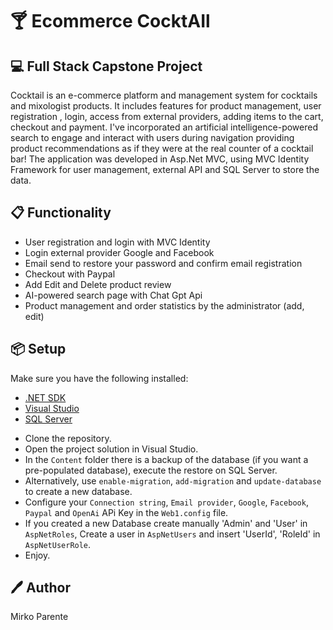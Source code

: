 # 🍸 Ecommerce CocktAIl
## 💻 Full Stack Capstone Project

Cocktail is an e-commerce platform and  management system for cocktails and mixologist products. It includes features for product management, user registration , login, access from external providers, adding items to the cart, checkout and payment. I've incorporated an artificial intelligence-powered search to engage and interact with users during navigation providing product recommendations as if they were at the real counter of a cocktail bar! 
The application was developed in Asp.Net MVC, using MVC Identity Framework for user management, external API and SQL Server to store the data.

## 📋 Functionality
* User registration and login with MVC Identity
* Login external provider Google and Facebook
* Email send to restore your password and confirm email registration
* Checkout with Paypal
* Add Edit and Delete product review
* AI-powered search page with Chat Gpt Api
* Product management and order statistics by the administrator (add, edit)

## 📦 Setup 
Make sure you have the following installed:

- [.NET SDK](https://dotnet.microsoft.com/download)
- [Visual Studio](https://visualstudio.microsoft.com/)
- [SQL Server](https://www.microsoft.com/sql-server/)
  
* Clone the repository.
* Open the project solution in Visual Studio.
* In the `Content` folder there is a backup of the database (if you want a pre-populated database), execute the restore on SQL Server.
* Alternatively, use `enable-migration`, `add-migration` and `update-database` to create a new database.
* Configure your `Connection string`, `Email provider`,  `Google`, `Facebook`, `Paypal` and `OpenAi`  APi Key in the `Web1.config` file.
* If you created a new Database create manually 'Admin' and 'User' in `AspNetRoles`, Create a user in `AspNetUsers` and insert 'UserId', 'RoleId' in `AspNetUserRole`. 
* Enjoy.

## 🖊️ Author
Mirko Parente

